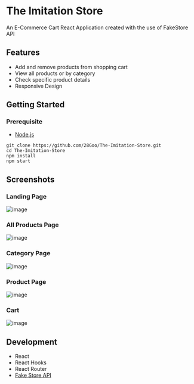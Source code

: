 # The Imitation Store

An E-Commerce Cart React Application created with the use of FakeStore API

## Features

-   Add and remove products from shopping cart
-   View all products or by category
-   Check specific product details
-   Responsive Design

## Getting Started


### Prerequisite

-   [Node.js](https://nodejs.org/en/)

```
git clone https://github.com/28Goo/The-Imitation-Store.git
cd The-Imitation-Store
npm install
npm start
```

## Screenshots

### Landing Page

![image](https://user-images.githubusercontent.com/77486220/132814378-6a779c31-515e-43c4-b2a5-7eebb637a45e.png)

### All Products Page

![image](https://user-images.githubusercontent.com/77486220/132814437-78b6d7e3-a54a-4a4a-99bb-fc43cab530e6.png)

### Category Page

![image](https://user-images.githubusercontent.com/77486220/132814878-f68ee0ec-d352-4829-81b2-ae69bf7957b0.png)

### Product Page

![image](https://user-images.githubusercontent.com/77486220/132814513-40ec83ff-8005-4472-ae39-4dd34509e2f6.png)

### Cart

![image](https://user-images.githubusercontent.com/77486220/132814591-87ecf413-6009-418d-8e87-64cb64b57ff0.png)


## Development

-   React
-   React Hooks
-   React Router
-   [Fake Store API](https://fakestoreapi.com/)
